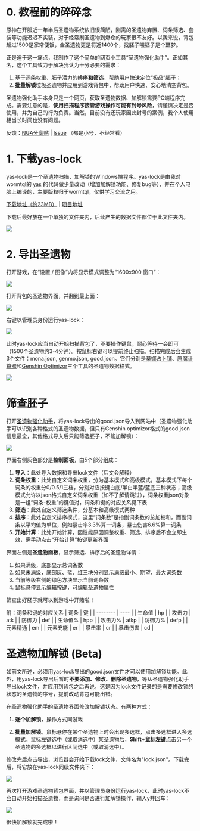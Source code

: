 # 0. 教程前的碎碎念

原神在开服近一年半后圣遗物系统依旧很简陋，刚需的圣遗物弃置、词条筛选、套装等功能迟迟不实装，对于经常刷圣遗物到爆仓的玩家很不友好。以我来说，背包超过1500是家常便饭，金圣遗物更是将近1400个，找胚子喂胚子是个噩梦。

正是迫于这一痛点，我制作了这个简单的网页小工具“圣遗物强化助手”。正如其名，这个工具致力于解决我认为十分必要的需求：
1. 基于词条权重、胚子潜力的**排序和筛选**，帮助用户快速定位“极品”胚子；
2. **批量解锁**垃圾圣遗物并应用到游戏背包中，帮助用户快速、安心地清空背包。

圣遗物强化助手本身只是一个网页，获取圣遗物数据、加解锁需要PC端程序完成。需要注意的是，**使用扫描程序接管游戏操作可能有封号风险**，请谨慎决定是否使用，并为自己的行为负责。当然，目前没有还玩家因此封号的案例，我个人使用相当长时间也没有问题。

反馈：[NGA分享贴](https://bbs.nga.cn/read.php?tid=29551863) | [Issue](https://github.com/ideless/artifact/issues) （都是小号，不经常看）

# 1. 下载yas-lock

yas-lock是一个圣遗物扫描、加解锁的Windows端程序。yas-lock是由我对wormtql的 [yas](https://github.com/wormtql/yas) 的代码做少量改动（增加加解锁功能、修复bug等），并在个人电脑上编译的，主要版权归于wormtql，仅供学习交流之用。

[下载地址（约23MB）](https://ghproxy.com/https://github.com/ideless/yas-lock/releases/public/download/yas-lock.exe) | [项目地址](https://github.com/ideless/yas-lock)

下载后最好放在一个单独的文件夹内，后续产生的数据文件都位于此文件夹内。

![](./img/1945.png)

# 2. 导出圣遗物

打开游戏，在“设置 / 图像”内将显示模式调整为“1600x900 窗口”：

![](./img/3136.png)

打开背包的圣遗物界面，并翻到最上面：

![](./img/3604.png)

右键以管理员身份运行yas-lock：

![](./img/3749.png)

此时yas-lock应当自动开始扫描背包了，不要操作键鼠，耐心等待一会即可（1500个圣遗物约3-4分钟）。按鼠标右键可以提前终止扫描。扫描完成后会生成3个文件：mona.json, genmo.json, good.json。它们分别是[莫娜占卜铺](https://www.mona-uranai.com)、[原魔计算器](https://genshin.mingyulab.com/)和[Genshin Optimizor](https://frzyc.github.io/genshin-optimizer/)三个工具的圣遗物数据格式。

![](./img/5201.png)

# 筛查胚子

打开[圣遗物强化助手](https://ideless.github.io/artifact/)，将yas-lock导出的good.json导入到网站中（圣遗物强化助手可以识别各种格式的圣遗物数据，但只有Genshin optimizor格式的good.json信息最全，其他格式导入后只能筛选胚子，不能加解锁）：

![](img/4623.png)

界面右侧灰色部分是**控制面板**，由5个部分组成：
1. **导入**：此处导入数据和导出lock文件（后文会解释）
2. **词条权重**：此处自定义词条权重，分为基本模式和高级模式，基本模式下每个词条的权重分0/0.5/1三档，分别对应按键白底/半白半蓝/蓝底三种状态；高级模式允许以json格式自定义词条权重（如不了解请跳过），词条权重json对象是一组“词条-权重”的键值对，词条和键的对应关系见下表
3. **筛选**：此处自定义筛选条件，分基本和高级模式两种
4. **排序**：此处自定义排序模式，这里“词条数”是指副词条数的总加权和，而副词条以平均值为单位，例如暴击率3.3%算一词条，暴击伤害6.6%算一词条
5. **开始计算**：此处开始计算，因性能原因调整权重、筛选、排序后不会立即生效，需手动点击“开始计算”按键更新界面

界面左侧是**圣遗物面板**，显示筛选、排序后的圣遗物详情：
1. 如果满级，底部显示总词条数
2. 如果未满级，底部灰、蓝、红三块分别显示满级最小、期望、最大词条数
3. 当前等级右侧的绿色方块显示当前词条数
4. 鼠标悬停显示编辑按键，可编辑圣遗物属性

筛查出好胚子就可以到游戏中开赌啦！

附：词条和键的对应关系
| 词条     | 键   |
| -------- | ---- |
| 生命值   | hp   |
| 攻击力   | atk  |
| 防御力   | def  |
| 生命值%  | hpp  |
| 攻击力%  | atkp |
| 防御力%  | defp |
| 元素精通 | em   |
| 元素充能 | er   |
| 暴击率   | cr   |
| 暴击伤害 | cd   |

# 圣遗物加解锁 (Beta)

如前文所述，必须用yas-lock导出的good.json文件才可以使用加解锁功能。此外，用yas-lock导出后暂时**不要添加、修改、删除圣遗物**，等从圣遗物强化助手导出lock文件，并应用到背包之后再说，这是因为lock文件记录的是需要修改锁的状态的圣遗物的序号，提前改动背包可能出错。

在圣遗物强化助手的圣遗物界面修改加解锁状态。有两种方式：

1. **逐个加解锁**，操作方式同游戏

2. **批量加解锁**。鼠标悬停在某个圣遗物上时会出现多选框，点击多选框进入多选模式。鼠标左键选中（或取消选中）某圣遗物后，**Shift+鼠标左键**点击另一个圣遗物的多选框以进行区间选中（或取消选中）。

修改完后点击导出，浏览器会开始下载lock文件，文件名为"lock.json"。下载完后，将它放在yas-lock同级文件夹下：

![](./img/3308.png)

再次打开游戏圣遗物背包界面，并以管理员身份运行yas-lock，此时yas-lock不会自动开始扫描圣遗物，而是询问是否进行加解锁操作，输入y并回车：

![](./img/3603.png)

很快加解锁就完成啦！
